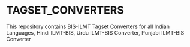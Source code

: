 # TAGSET_CONVERTERS
This repository contains BIS-ILMT Tagset Converters for all Indian Languages, Hindi ILMT-BIS, Urdu ILMT-BIS Converter, Punjabi ILMT-BIS Converter
